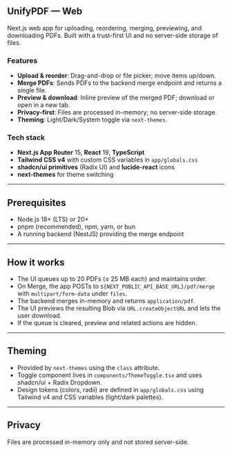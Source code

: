 ## UnifyPDF — Web

Next.js web app for uploading, reordering, merging, previewing, and downloading PDFs. Built with a trust-first UI and no server-side storage of files.

### Features
- **Upload & reorder**: Drag-and-drop or file picker; move items up/down.
- **Merge PDFs**: Sends PDFs to the backend merge endpoint and returns a single file.
- **Preview & download**: Inline preview of the merged PDF; download or open in a new tab.
- **Privacy-first**: Files are processed in-memory; no server-side storage.
- **Theming**: Light/Dark/System toggle via `next-themes`.

### Tech stack
- **Next.js App Router** 15, **React** 19, **TypeScript**
- **Tailwind CSS v4** with custom CSS variables in `app/globals.css`
- **shadcn/ui primitives** (Radix UI) and **lucide-react** icons
- **next-themes** for theme switching

---

## Prerequisites
- Node.js 18+ (LTS) or 20+
- pnpm (recommended), npm, yarn, or bun
- A running backend (NestJS) providing the merge endpoint

---

## How it works
- The UI queues up to 20 PDFs (≤ 25 MB each) and maintains order.
- On Merge, the app POSTs to `${NEXT_PUBLIC_API_BASE_URL}/pdf/merge` with `multipart/form-data` under `files`.
- The backend merges in-memory and returns `application/pdf`.
- The UI previews the resulting Blob via `URL.createObjectURL` and lets the user download.
- If the queue is cleared, preview and related actions are hidden.

---

## Theming
- Provided by `next-themes` using the `class` attribute.
- Toggle component lives in `components/ThemeToggle.tsx` and uses shadcn/ui + Radix Dropdown.
- Design tokens (colors, radii) are defined in `app/globals.css` using Tailwind v4 and CSS variables (light/dark palettes).

---

## Privacy
Files are processed in-memory only and not stored server-side.

